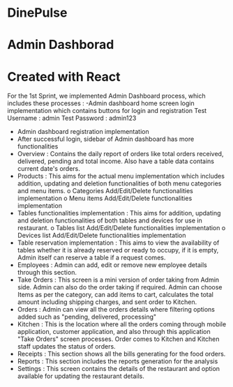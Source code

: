 # DinePulse

# Admin Dashborad

# Created with React
For the 1st Sprint, we implemented Admin Dashboard process, which includes these processes :
-Admin dashboard home screen login implementation which contains buttons for login and registration
 Test Username : admin
 Test Password : admin123
- Admin dashboard registration implementation
-	After successful login, sidebar of Admin dashboard has more functionalities
-	Overview : Contains the daily report of orders like total orders received, delivered, pending and total income. Also have a table data contains current date's orders.
-	Products : This aims for the actual menu  implementation which includes addition, updating and deletion functionalities of both menu categories and menu items.
o	Categories Add/Edit/Delete functionalities implementation
o	Menu items Add/Edit/Delete functionalities implementation
-	Tables functionalities implementation : This aims for addition, updating and deletion functionalities of both tables and devices for use in restaurant.
o	Tables list Add/Edit/Delete functionalities implementation
o	Devices list Add/Edit/Delete functionalities implementation
-	Table reservation implementation : This aims to view the availability of tables whether it is already reserved or ready to occupy, if it is empty, Admin itself can reserve a table if a request comes.
-	Employees : Admin can add, edit or remove new employee details through this section.
-	Take Orders : This screen is a mini version of order taking from Admin side. Admin can also do the order taking if required. Admin can choose Items as per the category, can add items to cart, calculates the total amount including shipping charges, and sent order to Kitchen.
-	Orders : Admin can view all the orders details where filtering options added such as "pending, delivered, processing"
-	Kitchen : This is the location where all the orders coming through mobile application, customer application, and also through this application "Take Orders" screen processes. Order comes to Kitchen and Kitchen staff updates the status of orders.
-	Receipts : This section shows all the bills generating for the food orders.
-	Reports : This section includes the reports generation for the analysis
-	Settings : This screen contains the details of the restaurant and option available for updating the restaurant details.
